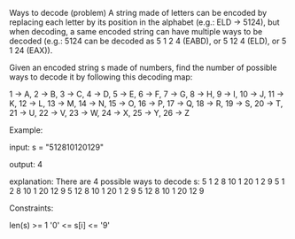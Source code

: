 Ways to decode (problem)
A string made of letters can be encoded by replacing each letter by its position in the alphabet (e.g.: ELD -> 5124), but when decoding, a same encoded string can have multiple ways to be decoded (e.g.: 5124 can be decoded as 5 1 2 4 (EABD), or 5 12 4 (ELD), or 5 1 24 (EAX)).

Given an encoded string s made of numbers, find the number of possible ways to decode it by following this decoding map:

1 -> A, 2 -> B, 3 -> C, 4 -> D, 5 -> E, 6 -> F, 7 -> G, 8 -> H, 9 -> I, 10 -> J, 11 -> K, 12 -> L, 13 -> M, 14 -> N, 15 -> O, 16 -> P, 17 -> Q, 18 -> R, 19 -> S, 20 -> T, 21 -> U, 22 -> V, 23 -> W, 24 -> X, 25 -> Y, 26 -> Z

Example:

input:
s = "512810120129"

output: 4

explanation: There are 4 possible ways to decode s:
5 1 2 8 10 1 20 1 2 9
5 1 2 8 10 1 20 12 9
5 12 8 10 1 20 1 2 9
5 12 8 10 1 20 12 9

Constraints:

len(s) >= 1
'0' <= s[i] <= '9'
